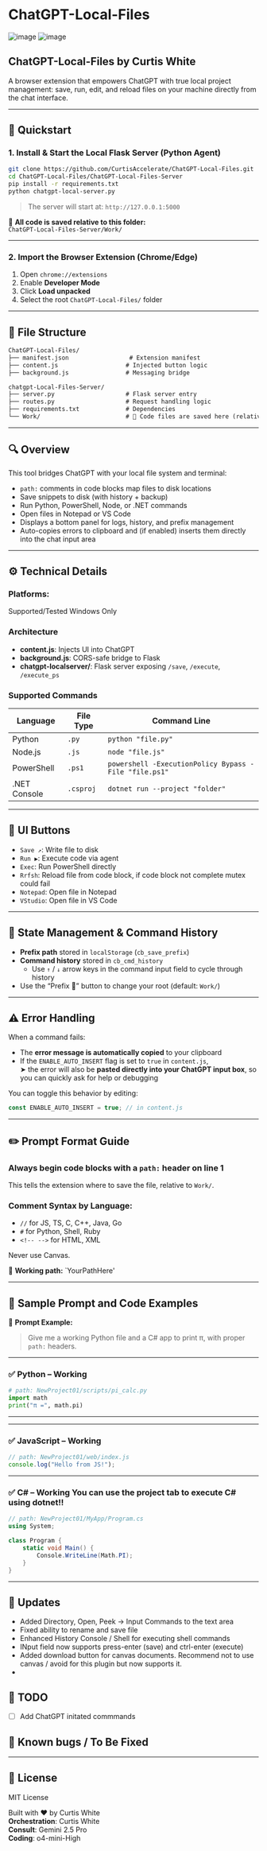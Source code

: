 # ChatGPT-Local-Files

![image](https://github.com/user-attachments/assets/e7f5b96b-7513-4463-b01c-175238f976bc)
![image](https://github.com/user-attachments/assets/9ab68d20-e994-4a89-afb5-ee2e6908576c)

## ChatGPT-Local-Files by Curtis White

A browser extension that empowers ChatGPT with true local project management: save, run, edit, and reload files on your machine directly from the chat interface.

---

## 🚀 Quickstart

### 1. Install & Start the Local Flask Server (Python Agent)

```bash
git clone https://github.com/CurtisAccelerate/ChatGPT-Local-Files.git
cd ChatGPT-Local-Files/ChatGPT-Local-Files-Server
pip install -r requirements.txt
python chatgpt-local-server.py
```

> The server will start at: `http://127.0.0.1:5000`

📂 **All code is saved relative to this folder:**  
`ChatGPT-Local-Files-Server/Work/`

---

### 2. Import the Browser Extension (Chrome/Edge)

1. Open `chrome://extensions`
2. Enable **Developer Mode**
3. Click **Load unpacked**
4. Select the root `ChatGPT-Local-Files/` folder

---

## 📁 File Structure

```txt
ChatGPT-Local-Files/
├── manifest.json                 # Extension manifest
├── content.js                   # Injected button logic
├── background.js                # Messaging bridge

chatgpt-Local-Files-Server/
├── server.py                    # Flask server entry
├── routes.py                    # Request handling logic
├── requirements.txt             # Dependencies
└── Work/                        # 🔹 Code files are saved here (relative paths!)
```

---

## 🔍 Overview

This tool bridges ChatGPT with your local file system and terminal:

- `path:` comments in code blocks map files to disk locations
- Save snippets to disk (with history + backup)
- Run Python, PowerShell, Node, or .NET commands
- Open files in Notepad or VS Code
- Displays a bottom panel for logs, history, and prefix management
- Auto-copies errors to clipboard and (if enabled) inserts them directly into the chat input area

---

## ⚙️ Technical Details

### Platforms:
Supported/Tested Windows Only

### Architecture

- **content.js**: Injects UI into ChatGPT
- **background.js**: CORS-safe bridge to Flask
- **chatgpt-localserver/**: Flask server exposing `/save`, `/execute`, `/execute_ps`

### Supported Commands

| Language     | File Type | Command Line |
|--------------|-----------|--------------|
| Python       | `.py`     | `python "file.py"` |
| Node.js      | `.js`     | `node "file.js"` |
| PowerShell   | `.ps1`    | `powershell -ExecutionPolicy Bypass -File "file.ps1"` |
| .NET Console | `.csproj` | `dotnet run --project "folder"` |

---

## 🧩 UI Buttons

- `Save ↗`: Write file to disk
- `Run ▶`: Execute code via agent
- `Exec`: Run PowerShell directly
- `Rrfsh`: Reload file from code block, if code block not complete mutex could fail
- `Notepad`: Open file in Notepad
- `VStudio`: Open file in VS Code

---

## 🧠 State Management & Command History

- **Prefix path** stored in `localStorage` (`cb_save_prefix`)
- **Command history** stored in `cb_cmd_history`
  - Use `↑` / `↓` arrow keys in the command input field to cycle through history
- Use the “Prefix 📂” button to change your root (default: `Work/`)

---

## ⚠️ Error Handling

When a command fails:

- The **error message is automatically copied** to your clipboard
- If the `ENABLE_AUTO_INSERT` flag is set to `true` in `content.js`,  
  ➤ the error will also be **pasted directly into your ChatGPT input box**, so you can quickly ask for help or debugging

You can toggle this behavior by editing:

```js
const ENABLE_AUTO_INSERT = true; // in content.js
```

---

## ✏️ Prompt Format Guide

### Always begin code blocks with a `path:` header on **line 1**  
This tells the extension where to save the file, relative to `Work/`.

### Comment Syntax by Language:

- `//` for JS, TS, C, C++, Java, Go
- `#` for Python, Shell, Ruby
- `<!-- -->` for HTML, XML

Never use Canvas.

📁 **Working path:** `YourPathHere'

---

## 🧪 Sample Prompt and Code Examples

💬 **Prompt Example:**

> Give me a working Python file and a C# app to print π, with proper `path:` headers.

---

### ✅ Python – Working

```python
# path: NewProject01/scripts/pi_calc.py
import math
print("π =", math.pi)
```

---


---

### ✅ JavaScript – Working

```js
// path: NewProject01/web/index.js
console.log("Hello from JS!");
```

---

### ✅ C# – Working You can use the project tab to execute C# using dotnet!! 

```csharp
// path: NewProject01/MyApp/Program.cs
using System;

class Program {
    static void Main() {
        Console.WriteLine(Math.PI);
    }
}
```

---

## 📝 Updates

- Added Directory, Open, Peek -> Input Commands to the text area
- Fixed ability to rename and save file
- Enhanced History Console / Shell for executing shell commands
- INput field now supports press-enter (save) and ctrl-enter (execute)
- Added download button for canvas documents. Recommend not to use canvas / avoid for this plugin but now supports it.
- 

## 📝 TODO

- [ ] Add ChatGPT initated commmands

## 📝 Known bugs / To Be Fixed


---

## 📄 License

MIT License

Built with ❤️ by Curtis White  
**Orchestration**: Curtis White  
**Consult**: Gemini 2.5 Pro  
**Coding**: o4-mini-High
